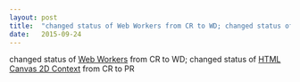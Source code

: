 ```yaml
---
layout: post
title:  "changed status of Web Workers from CR to WD; changed status of HTML Canvas 2D Context from CR to PR"
date:   2015-09-24
---
```


changed status of [Web Workers](/spec/workers) from CR to WD; changed status of [HTML Canvas 2D Context](/spec/2dcontext) from CR to PR

